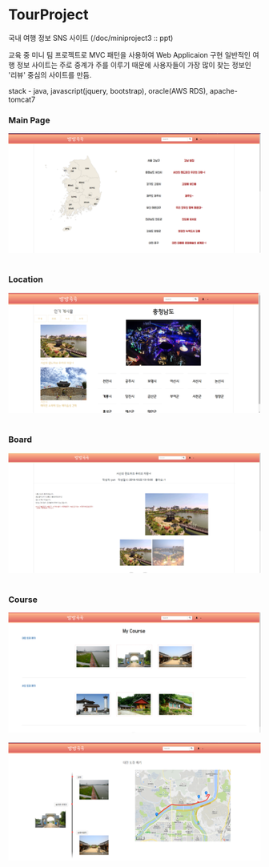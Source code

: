 # TourProject

국내 여행 정보 SNS 사이트 (/doc/miniproject3 :: ppt)

교육 중 미니 팀 프로젝트로 MVC 패턴을 사용하여 Web Applicaion 구현
일반적인 여행 정보 사이트는 주로 중계가 주를 이루기 때문에 사용자들이 가장 많이 찾는 정보인 '리뷰' 중심의 사이트를 만듬.

stack - java, javascript(jquery, bootstrap), oracle(AWS RDS), apache-tomcat7
<h3 aling="center">Main Page</h3>
<img src="./doc/결과물캡처/index.png" style="width=80%"><br><br>
<h3 aling="center">Location</h3>
<img src="./doc/결과물캡처/location.png" style="width=80%"><br><br>
<h3 aling="center">Board</h3>
<img src="./doc/결과물캡처/checkreview.png" style="width=80%"><br><br>
<h3 aling="center">Course</h3>
<img src="./doc/결과물캡처/course.png" style="width=80%"><br><br>
<img src="./doc/결과물캡처/map.png" style="width=80%"><br><br>



